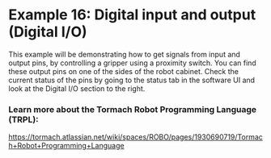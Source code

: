 # Example 16: Digital input and output (Digital I/O)
This example will be demonstrating how to get signals from input and output pins, by controlling a gripper using a proximity switch. You can find these output pins on one of the sides of the robot cabinet. Check the current status of the pins by going to the status tab in the software UI and look at the Digital I/O section to the right.

### Learn more about the Tormach Robot Programming Language (TRPL):
https://tormach.atlassian.net/wiki/spaces/ROBO/pages/1930690719/Tormach+Robot+Programming+Language
